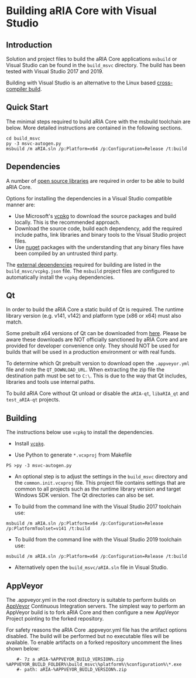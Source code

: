 Building aRIA Core with Visual Studio
========================================

Introduction
---------------------
Solution and project files to build the aRIA Core applications `msbuild` or Visual Studio can be found in the `build_msvc` directory. The build has been tested with Visual Studio 2017 and 2019.

Building with Visual Studio is an alternative to the Linux based [cross-compiler build](https://github.com/ariacurrency/aria/blob/master/doc/build-windows.md).

Quick Start
---------------------
The minimal steps required to build aRIA Core with the msbuild toolchain are below. More detailed instructions are contained in the following sections.

```
cd build_msvc
py -3 msvc-autogen.py
msbuild /m aRIA.sln /p:Platform=x64 /p:Configuration=Release /t:build
```

Dependencies
---------------------
A number of [open source libraries](https://github.com/ariacurrency/aria/blob/master/doc/dependencies.md) are required in order to be able to build aRIA Core.

Options for installing the dependencies in a Visual Studio compatible manner are:

- Use Microsoft's [vcpkg](https://docs.microsoft.com/en-us/cpp/vcpkg) to download the source packages and build locally. This is the recommended approach.
- Download the source code, build each dependency, add the required include paths, link libraries and binary tools to the Visual Studio project files.
- Use [nuget](https://www.nuget.org/) packages with the understanding that any binary files have been compiled by an untrusted third party.

The [external dependencies](https://github.com/ariacurrency/aria/blob/master/doc/dependencies.md) required for building are listed in the `build_msvc/vcpkg.json` file. The `msbuild` project files are configured to automatically install the `vcpkg` dependencies.

Qt
---------------------
In order to build the aRIA Core a static build of Qt is required. The runtime library version (e.g. v141, v142) and platform type (x86 or x64) must also match.

Some prebuilt x64 versions of Qt can be downloaded from [here](https://github.com/sipsorcery/qt_win_binary/releases). Please be aware these downloads are NOT officially sanctioned by aRIA Core and are provided for developer convenience only. They should NOT be used for builds that will be used in a production environment or with real funds.

To determine which Qt prebuilt version to download open the `.appveyor.yml` file and note the `QT_DOWNLOAD_URL`. When extracting the zip file the destination path must be set to `C:\`. This is due to the way that Qt includes, libraries and tools use internal paths.

To build aRIA Core without Qt unload or disable the `aRIA-qt`, `libaRIA_qt` and `test_aRIA-qt` projects.

Building
---------------------
The instructions below use `vcpkg` to install the dependencies.

- Install [`vcpkg`](https://github.com/Microsoft/vcpkg).

- Use Python to generate `*.vcxproj` from Makefile

```
PS >py -3 msvc-autogen.py
```

- An optional step is to adjust the settings in the `build_msvc` directory and the `common.init.vcxproj` file. This project file contains settings that are common to all projects such as the runtime library version and target Windows SDK version. The Qt directories can also be set.

- To build from the command line with the Visual Studio 2017 toolchain use:

```
msbuild /m aRIA.sln /p:Platform=x64 /p:Configuration=Release /p:PlatformToolset=v141 /t:build
```

- To build from the command line with the Visual Studio 2019 toolchain use:

```
msbuild /m aRIA.sln /p:Platform=x64 /p:Configuration=Release /t:build
```

- Alternatively open the `build_msvc/aRIA.sln` file in Visual Studio.

AppVeyor
---------------------
The .appveyor.yml in the root directory is suitable to perform builds on [AppVeyor](https://www.appveyor.com/) Continuous Integration servers. The simplest way to perform an AppVeyor build is to fork aRIA Core and then configure a new AppVeyor Project pointing to the forked repository.

For safety reasons the aRIA Core .appveyor.yml file has the artifact options disabled. The build will be performed but no executable files will be available. To enable artifacts on a forked repository uncomment the lines shown below:

```
    #- 7z a aRIA-%APPVEYOR_BUILD_VERSION%.zip %APPVEYOR_BUILD_FOLDER%\build_msvc\%platform%\%configuration%\*.exe
    #- path: aRIA-%APPVEYOR_BUILD_VERSION%.zip
```
